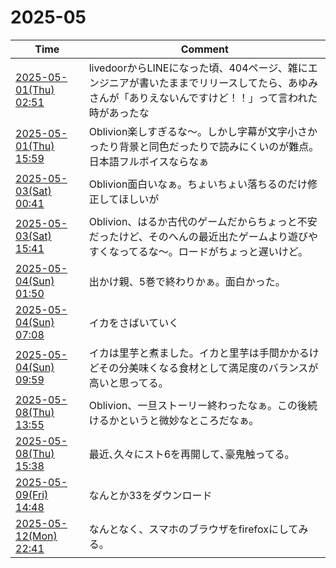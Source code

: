 # 2025-05

| Time | Comment |
| ----- | ------- |
| [2025-05-01(Thu) 02:51](https://bsky.app/profile/tokuhirom.bsky.social/post/3lo3chvhzus2d) | livedoorからLINEになった頃、404ページ、雑にエンジニアが書いたままでリリースしてたら、あゆみさんが「ありえないんですけど！！」って言われた時があったな |
| [2025-05-01(Thu) 15:59](https://bsky.app/profile/tokuhirom.bsky.social/post/3lo4oin4llk23) | Oblivion楽しすぎるな〜。しかし字幕が文字小さかったり背景と同色だったりで読みにくいのが難点。日本語フルボイスならなぁ |
| [2025-05-03(Sat) 00:41](https://bsky.app/profile/tokuhirom.bsky.social/post/3loa44ymz6k2f) | Oblivion面白いなぁ。ちょいちょい落ちるのだけ修正してほしいが |
| [2025-05-03(Sat) 15:41](https://bsky.app/profile/tokuhirom.bsky.social/post/3lobohd6rbc2f) | Oblivion、はるか古代のゲームだからちょっと不安だったけど、そのへんの最近出たゲームより遊びやすくなってるな〜。ロードがちょっと遅いけど。 |
| [2025-05-04(Sun) 01:50](https://bsky.app/profile/tokuhirom.bsky.social/post/3locqhs76cc2f) | 出かけ親、5巻で終わりかぁ。面白かった。 |
| [2025-05-04(Sun) 07:08](https://bsky.app/profile/tokuhirom.bsky.social/post/3lodcamksys2f) | イカをさばいていく |
| [2025-05-04(Sun) 09:59](https://bsky.app/profile/tokuhirom.bsky.social/post/3lodlsehhyc2f) | イカは里芋と煮ました。イカと里芋は手間かかるけどその分美味くなる食材として満足度のバランスが高いと思ってる。 |
| [2025-05-08(Thu) 13:55](https://bsky.app/profile/tokuhirom.bsky.social/post/3loo2upxhhs2l) | Oblivion、一旦ストーリー終わったなぁ。この後続けるかというと微妙なところだなぁ。 |
| [2025-05-08(Thu) 15:38](https://bsky.app/profile/tokuhirom.bsky.social/post/3looam74ku227) | 最近､久々にスト6を再開して､豪鬼触ってる｡ |
| [2025-05-09(Fri) 14:48](https://bsky.app/profile/tokuhirom.bsky.social/post/3loqoc77fps26) | なんとか33をダウンロード |
| [2025-05-12(Mon) 22:41](https://bsky.app/profile/tokuhirom.bsky.social/post/3loz23popwk27) | なんとなく、スマホのブラウザをfirefoxにしてみる。 |
